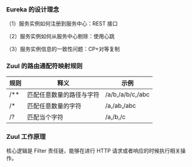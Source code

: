 ### Eureka 的设计理念
（1）服务实例如何注册到服务中心：REST 接口

（2）服务实例如何从服务中心剔除：使用心跳

（3）服务实例信息的一致性问题：CP+对等复制

### Zuul 的路由通配符映射规则
| 规则 | 释义                     | 示例             |
| ---- | ------------------------ | ---------------- |
| /**  | 匹配任意数量的路径与字符 | /a/b,/a/b/c,/abc |
| /*   | 匹配任意数量的字符       | /a,/ab,/abc      |
| /?   | 匹配当个字符             | /a,/b,/c         |

### Zuul 工作原理
核心逻辑是 Filter 责任链，能够在进行 HTTP 请求或者响应的时候执行相关操作。
